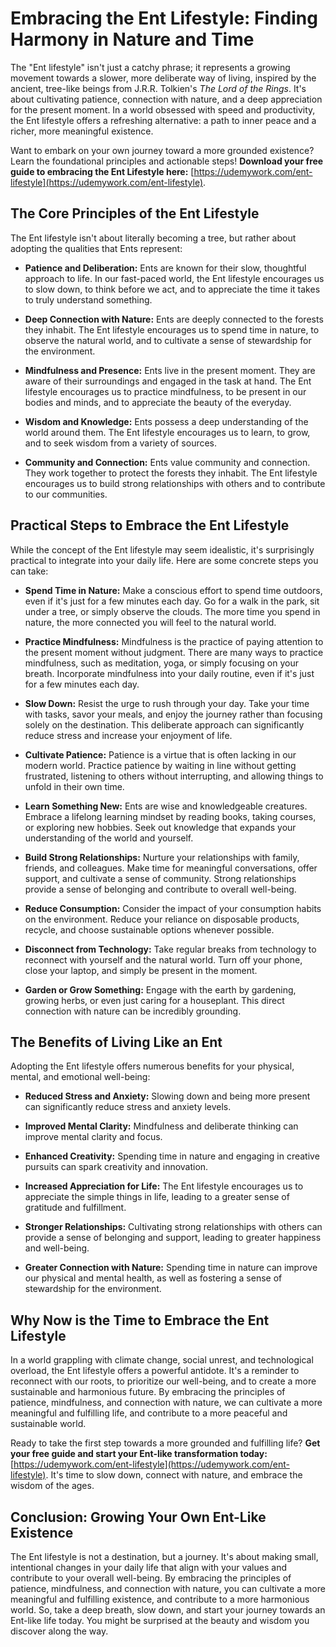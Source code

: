 # Embracing the Ent Lifestyle: Finding Harmony in Nature and Time

The "Ent lifestyle" isn't just a catchy phrase; it represents a growing movement towards a slower, more deliberate way of living, inspired by the ancient, tree-like beings from J.R.R. Tolkien's *The Lord of the Rings*.  It's about cultivating patience, connection with nature, and a deep appreciation for the present moment. In a world obsessed with speed and productivity, the Ent lifestyle offers a refreshing alternative: a path to inner peace and a richer, more meaningful existence.

Want to embark on your own journey toward a more grounded existence? Learn the foundational principles and actionable steps! **Download your free guide to embracing the Ent Lifestyle here:** [https://udemywork.com/ent-lifestyle](https://udemywork.com/ent-lifestyle).

## The Core Principles of the Ent Lifestyle

The Ent lifestyle isn't about literally becoming a tree, but rather about adopting the qualities that Ents represent:

*   **Patience and Deliberation:** Ents are known for their slow, thoughtful approach to life. In our fast-paced world, the Ent lifestyle encourages us to slow down, to think before we act, and to appreciate the time it takes to truly understand something.

*   **Deep Connection with Nature:** Ents are deeply connected to the forests they inhabit. The Ent lifestyle encourages us to spend time in nature, to observe the natural world, and to cultivate a sense of stewardship for the environment.

*   **Mindfulness and Presence:** Ents live in the present moment. They are aware of their surroundings and engaged in the task at hand. The Ent lifestyle encourages us to practice mindfulness, to be present in our bodies and minds, and to appreciate the beauty of the everyday.

*   **Wisdom and Knowledge:** Ents possess a deep understanding of the world around them. The Ent lifestyle encourages us to learn, to grow, and to seek wisdom from a variety of sources.

*   **Community and Connection:** Ents value community and connection. They work together to protect the forests they inhabit. The Ent lifestyle encourages us to build strong relationships with others and to contribute to our communities.

## Practical Steps to Embrace the Ent Lifestyle

While the concept of the Ent lifestyle may seem idealistic, it's surprisingly practical to integrate into your daily life. Here are some concrete steps you can take:

*   **Spend Time in Nature:** Make a conscious effort to spend time outdoors, even if it's just for a few minutes each day. Go for a walk in the park, sit under a tree, or simply observe the clouds. The more time you spend in nature, the more connected you will feel to the natural world.

*   **Practice Mindfulness:** Mindfulness is the practice of paying attention to the present moment without judgment. There are many ways to practice mindfulness, such as meditation, yoga, or simply focusing on your breath. Incorporate mindfulness into your daily routine, even if it's just for a few minutes each day.

*   **Slow Down:** Resist the urge to rush through your day. Take your time with tasks, savor your meals, and enjoy the journey rather than focusing solely on the destination. This deliberate approach can significantly reduce stress and increase your enjoyment of life.

*   **Cultivate Patience:** Patience is a virtue that is often lacking in our modern world. Practice patience by waiting in line without getting frustrated, listening to others without interrupting, and allowing things to unfold in their own time.

*   **Learn Something New:** Ents are wise and knowledgeable creatures. Embrace a lifelong learning mindset by reading books, taking courses, or exploring new hobbies. Seek out knowledge that expands your understanding of the world and yourself.

*   **Build Strong Relationships:**  Nurture your relationships with family, friends, and colleagues. Make time for meaningful conversations, offer support, and cultivate a sense of community. Strong relationships provide a sense of belonging and contribute to overall well-being.

*   **Reduce Consumption:** Consider the impact of your consumption habits on the environment.  Reduce your reliance on disposable products, recycle, and choose sustainable options whenever possible.

*   **Disconnect from Technology:**  Take regular breaks from technology to reconnect with yourself and the natural world.  Turn off your phone, close your laptop, and simply be present in the moment.

*   **Garden or Grow Something:**  Engage with the earth by gardening, growing herbs, or even just caring for a houseplant.  This direct connection with nature can be incredibly grounding.

## The Benefits of Living Like an Ent

Adopting the Ent lifestyle offers numerous benefits for your physical, mental, and emotional well-being:

*   **Reduced Stress and Anxiety:**  Slowing down and being more present can significantly reduce stress and anxiety levels.

*   **Improved Mental Clarity:**  Mindfulness and deliberate thinking can improve mental clarity and focus.

*   **Enhanced Creativity:**  Spending time in nature and engaging in creative pursuits can spark creativity and innovation.

*   **Increased Appreciation for Life:**  The Ent lifestyle encourages us to appreciate the simple things in life, leading to a greater sense of gratitude and fulfillment.

*   **Stronger Relationships:**  Cultivating strong relationships with others can provide a sense of belonging and support, leading to greater happiness and well-being.

*   **Greater Connection with Nature:**  Spending time in nature can improve our physical and mental health, as well as fostering a sense of stewardship for the environment.

## Why Now is the Time to Embrace the Ent Lifestyle

In a world grappling with climate change, social unrest, and technological overload, the Ent lifestyle offers a powerful antidote. It's a reminder to reconnect with our roots, to prioritize our well-being, and to create a more sustainable and harmonious future. By embracing the principles of patience, mindfulness, and connection with nature, we can cultivate a more meaningful and fulfilling life, and contribute to a more peaceful and sustainable world.

Ready to take the first step towards a more grounded and fulfilling life? **Get your free guide and start your Ent-like transformation today:** [https://udemywork.com/ent-lifestyle](https://udemywork.com/ent-lifestyle).  It's time to slow down, connect with nature, and embrace the wisdom of the ages.

## Conclusion: Growing Your Own Ent-Like Existence

The Ent lifestyle is not a destination, but a journey. It's about making small, intentional changes in your daily life that align with your values and contribute to your overall well-being. By embracing the principles of patience, mindfulness, and connection with nature, you can cultivate a more meaningful and fulfilling existence, and contribute to a more harmonious world. So, take a deep breath, slow down, and start your journey towards an Ent-like life today. You might be surprised at the beauty and wisdom you discover along the way.
